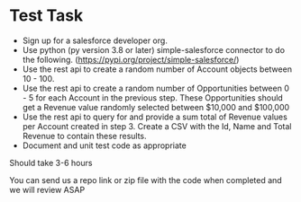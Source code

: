 # Test Task

- Sign up for a salesforce developer org.
- Use python (py version 3.8 or later) simple-salesforce connector to do the following. (https://pypi.org/project/simple-salesforce/)
- Use the rest api to create a random number of Account objects between 10 - 100.
- Use the rest api to create a random number of Opportunities between 0 - 5 for each Account in the previous step. These Opportunities should get a Revenue value randomly selected between $10,000 and $100,000
- Use the rest api to query for and provide a sum total of Revenue values per Account created in step 3. Create a CSV with the Id, Name and Total Revenue to contain these results.
- Document and unit test code as appropriate

Should take 3-6 hours

You can send us a repo link or zip file with the code when completed and we will review ASAP
